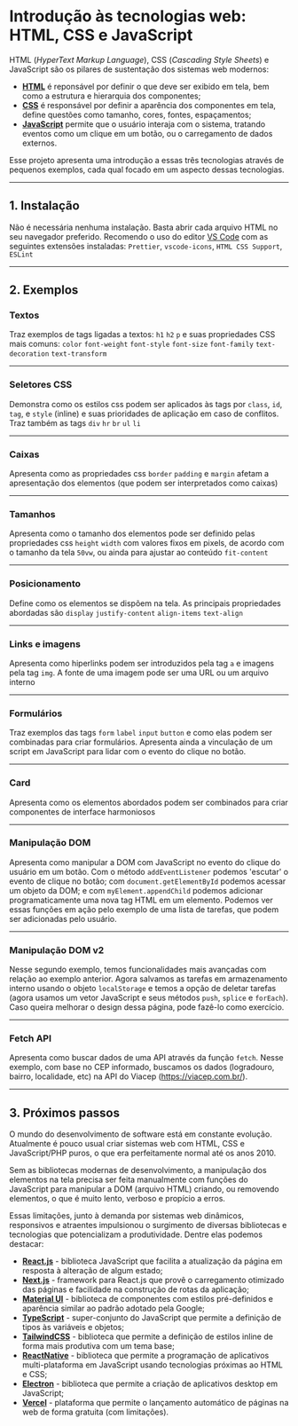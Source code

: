 # Introdução às tecnologias web: HTML, CSS e JavaScript

HTML (_HyperText Markup Language_), CSS (_Cascading Style Sheets_) e JavaScript são os pilares de sustentação dos sistemas web modernos:
- [**HTML**](https://developer.mozilla.org/pt-BR/docs/Web/HTML) é reponsável por definir o que deve ser exibido em tela, bem como a estrutura e hierarquia dos componentes;
- [**CSS**](https://developer.mozilla.org/pt-BR/docs/Web/CSS) é responsável por definir a aparência dos componentes em tela, define questões como tamanho, cores, fontes, espaçamentos;
- [**JavaScript**](https://developer.mozilla.org/pt-BR/docs/Web/JavaScript) permite que o usuário interaja com o sistema, tratando eventos como um clique em um botão, ou o carregamento de dados externos. 

Esse projeto apresenta uma introdução a essas três tecnologias através de pequenos exemplos, cada qual focado em um aspecto dessas tecnologias.

---

## 1. Instalação

Não é necessária nenhuma instalação. Basta abrir cada arquivo HTML no seu navegador preferido. Recomendo o uso do editor [VS Code](https://code.visualstudio.com/) com as seguintes extensões instaladas:
`Prettier`, `vscode-icons`, `HTML CSS Support`, `ESLint`

---

## 2. Exemplos

### Textos

Traz exemplos de tags ligadas a textos: `h1` `h2` `p` e suas propriedades CSS mais comuns: `color` `font-weight` `font-style` `font-size` `font-family` `text-decoration` `text-transform`

---

### Seletores CSS

Demonstra como os estilos css podem ser aplicados às tags por `class`, `id`, `tag`, e `style` (inline) e suas prioridades de aplicação em caso de conflitos. Traz também as tags `div` `hr` `br` `ul` `li` 

---

### Caixas

Apresenta como as propriedades css `border` `padding` e `margin` afetam a apresentação dos elementos (que podem ser interpretados como caixas)

---

### Tamanhos

Apresenta como o tamanho dos elementos pode ser definido pelas propriedades css `height` `width` com valores fixos em pixels, de acordo com o tamanho da tela `50vw`, ou ainda para ajustar ao conteúdo `fit-content`

---

### Posicionamento

Define como os elementos se dispõem na tela. As principais propriedades abordadas são `display` `justify-content` `align-items` `text-align`

---

### Links e imagens

Apresenta como hiperlinks podem ser introduzidos pela tag `a` e imagens pela tag `img`. A fonte de uma imagem pode ser uma URL ou um arquivo interno

---

### Formulários

Traz exemplos das tags `form` `label` `input` `button` e como elas podem ser combinadas para criar formulários. Apresenta ainda a vinculação de um script em JavaScript para lidar com o evento do clique no botão.

---

### Card

Apresenta como os elementos abordados podem ser combinados para criar componentes de interface harmoniosos

---

### Manipulação DOM

Apresenta como manipular a DOM com JavaScript no evento do clique do usuário em um botão. Com o método `addEventListener` podemos 'escutar' o evento de clique no botão; com `document.getElementById` podemos acessar um objeto da DOM; e com `myElement.appendChild` podemos adicionar programaticamente uma nova tag HTML em um elemento. Podemos ver essas funções em ação pelo exemplo de uma lista de tarefas, que podem ser adicionadas pelo usuário.

---

### Manipulação DOM v2

Nesse segundo exemplo, temos funcionalidades mais avançadas com relação ao exemplo anterior. Agora salvamos as tarefas em armazenamento interno usando o objeto `localStorage` e temos a opção de deletar tarefas (agora usamos um vetor JavaScript e seus métodos `push`, `splice` e `forEach`). Caso queira melhorar o design dessa página, pode fazê-lo como exercício.

---

### Fetch API

Apresenta como buscar dados de uma API através da função `fetch`. Nesse exemplo, com base no CEP informado, buscamos os dados (logradouro, bairro, localidade, etc) na API do Viacep (https://viacep.com.br/).

---

## 3. Próximos passos 

O mundo do desenvolvimento de software está em constante evolução. Atualmente é pouco usual criar sistemas web com HTML, CSS e JavaScript/PHP puros, o que era perfeitamente normal até os anos 2010.

Sem as bibliotecas modernas de desenvolvimento, a manipulação dos elementos na tela precisa ser feita manualmente com funções do JavaScript para manipular a DOM (arquivo HTML) criando, ou removendo elementos, o que é muito lento, verboso e propício a erros. 

Essas limitações, junto à demanda por sistemas web dinâmicos, responsivos e atraentes impulsionou o surgimento de diversas bibliotecas e tecnologias que potencializam a produtividade. Dentre elas podemos destacar:
- **[React.js](https://react.dev/)** - biblioteca JavaScript que facilita a atualização da página em resposta à alteração de algum estado;
- **[Next.js](https://nextjs.org/)** - framework para React.js que provê o carregamento otimizado das páginas e facilidade na construção de rotas da aplicação;
- **[Material UI](https://mui.com/)** - biblioteca de componentes com estilos pré-definidos e aparência similar ao padrão adotado pela Google;
- **[TypeScript](https://www.typescriptlang.org/)** - super-conjunto do JavaScript que permite a definição de tipos às variáveis e objetos;
- **[TailwindCSS](https://tailwindcss.com/)** - biblioteca que permite a definição de estilos inline de forma mais produtiva com um tema base;
- **[ReactNative](https://reactnative.dev/)** - biblioteca que permite a programação de aplicativos multi-plataforma em JavaScript usando tecnologias próximas ao HTML e CSS;
- **[Electron](https://www.electronjs.org/)** - biblioteca que permite a criação de aplicativos desktop em JavaScript;
- **[Vercel](https://vercel.com/)** - plataforma que permite o lançamento automático de páginas na web de forma gratuita (com limitações).
